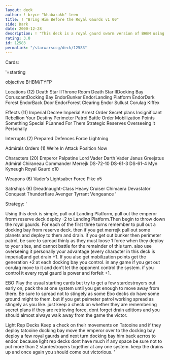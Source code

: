 ```yaml
---
layout: deck
author: ! bryce "khabarakh" leen
title: ! "Bring Him Before the Royal Gaurds v1 00"
side: Dark
date: 2000-12-28
description: ! "This deck is a royal gaurd swarm version of BHBM using endor as the major drain capital of the game."
rating: 3.0
id: 12583
permalink: "/starwarsccg/deck/12583"
---
```

Cards: 

'=starting

objective
BHBM/TYFP

Locations (12)
Death Star IIThrone Room
Death Star IIDocking Bay
CoruscantDocking Bay
EndorBunker
EndorLanding Platform
EndorDark Forest
EndorBack Door
EndorForest Clearing
Endor
Sullust
Corulag
Kiffex

Effects (11)
Imperial Decree
Imperial Arrest Order
Secret plans
Insignificant Rebellion
Your Destiny
Perimeter Patrol
Battle Order
Mobilization Points
Something Special PLanned For Them
Strategic Reserves
Overseeing it Personally

Interrupts (2)
Prepared Defences
Force Lightning

Admirals Orders (1)
We’re In Attack Position Now

Characters (20)
Emperor Palpatine
Lord Vader
Darth Vader
Janus Greejatus
Admiral Chiraneau
Commander Merrejk
DS-72-10
DS-61-3
DS-61-4
Myn Kyneugh
Royal Gaurd x10

Weapons (6)
Vader’s Lightsaber
Force Pike x5

Satrships (8)
Dreadnaught-Class Heavy Cruiser
Chimaera
Devastator
Conquest
Thunderflare
Avenger
Tyrrant
Vengeance '

Strategy: '

Using this deck is simple, pull out Landing Platform, pull out the emperor frorm reserve deck deploy -2 to Landing Platform.Then begin to  throw down the royal gaurds. For each of the first three turns remember to pull out a docking bay from reserve deck. then if you get merrejk pull out some planets and deploy to them and drain. if you get out bunker then perimeter patrol, be sure to spread thinly as they must loose 1 force when they deploy to your sites, and cannot battle for the remainder of this turn. also use overseeing it personally your advantage (every character in this deck is imperial)and get drain +1.
 If you also get mobilization points get the generation +2 at each docking bay you control.
in any game if you get out corulag move to it and don’t let the opponent control the system. if you control it every royal gaurd is power and forfeit +1.


EBO
Play the usual starting cards but try to get a few stardestroyers out early on, pack the at one system until you get enough to move away from there. Be sure to spread not to stingely as some Ebo decks do have some ground might to them. but if you get peimeter patrol working spread as stingely as you like. just keep a check on whether they are remembering secret plans if they are retrieving force, dont forget drain aditions and you should almost always walk away from the game the victor.


Light Rep Decks
Keep a check on their movements on Tatooine and if they deploy tatooine docking bay move the emperor over to the docking bay deploy a few royal gaurds and next turn docking bay him back acrros to endor. because light rep decks dont have much if any space be sure not to put more than 2 stardestroyers together at any one system.
keep the drains up and once again you should come out victorious.
'

